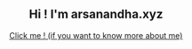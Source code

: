 <div style="text-align:center">
    <h2>Hi ! I'm arsanandha.xyz</h2>
    <a href="https://arsanandha.xyz/about">Click me ! (if you want to know more about me)</a>
</div>
